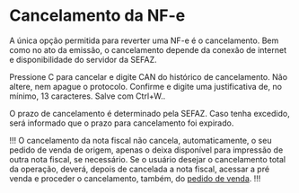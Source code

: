# Cancelamento da NF-e

A única opção permitida para reverter uma NF-e é o cancelamento. Bem como no ato da emissão, o cancelamento depende da conexão de internet e disponibilidade do servidor da SEFAZ.

Pressione C para cancelar e digite CAN do histórico de cancelamento. Não altere, nem apague o protocolo. Confirme e digite uma justificativa de, no mínimo, 13 caracteres. Salve com Ctrl+W..

O prazo de cancelamento é determinado pela SEFAZ. Caso tenha excedido, será informado que o prazo para cancelamento foi expirado. 

!!!
O cancelamento da nota fiscal não cancela, automaticamente, o seu pedido de venda de origem, apenas o deixa disponível para impressão de outra nota fiscal, se necessário. Se o usuário desejar o cancelamento total da operação, deverá, depois de cancelada a nota fiscal, acessar a pré venda e proceder o cancelamento, também, do [pedido de venda](../Pre-venda/cancelamento-de-uma-pre-venda.md).
!!!